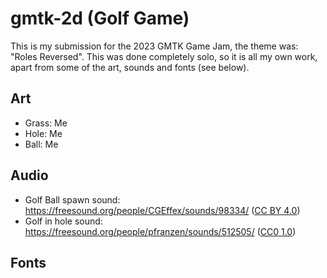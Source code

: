 # gmtk-2d (Golf Game)

This is my submission for the 2023 GMTK Game Jam, the theme was: "Roles Reversed". This was done completely solo, so it is all my own work, apart from some of the art, sounds and fonts (see below).

## Art 
- Grass: Me
- Hole: Me
- Ball: Me

## Audio
- Golf Ball spawn sound: https://freesound.org/people/CGEffex/sounds/98334/ ([CC BY 4.0](https://creativecommons.org/licenses/by/4.0/))
- Golf in hole sound: https://freesound.org/people/pfranzen/sounds/512505/ ([CC0 1.0](https://creativecommons.org/publicdomain/zero/1.0/))

## Fonts